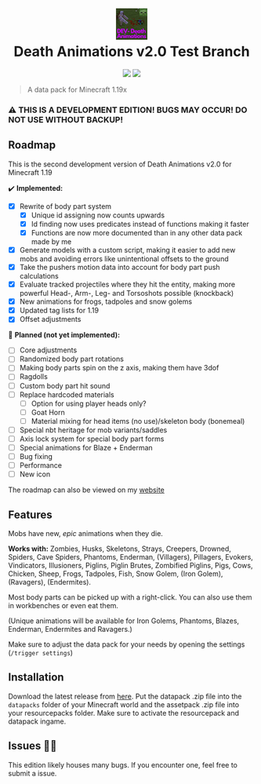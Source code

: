 <h1 align="center">
  <img src="/pack.png" width="64" height="64"><br/>
  Death Animations v2.0 Test Branch
</h1>
<p align="center">
  <a href="https://github.com/Tschipcraft/deathanimations_test/stargazers"><img src="https://img.shields.io/github/stars/Tschipcraft/deathanimations_test?style=for-the-badge&colorB=d100ff"></a>
  <a href="https://github.com/Tschipcraft/deathanimations_test/releases/latest"><img src="https://img.shields.io/github/downloads/Tschipcraft/deathanimations_test/total?logo=github&style=for-the-badge&colorB=d100ff"></a>
</p>

> A data pack for Minecraft 1.19x

### ⚠ THIS IS A DEVELOPMENT EDITION! BUGS MAY OCCUR! DO NOT USE WITHOUT BACKUP!

## Roadmap

This is the second development version of Death Animations v2.0 for Minecraft 1.19

✔️ **Implemented:**
- [x] Rewrite of body part system
  - [x] Unique id assigning now counts upwards
  - [x] Id finding now uses predicates instead of functions making it faster
  - [x] Functions are now more documented than in any other data pack made by me
- [x] Generate models with a custom script, making it easier to add new mobs and avoiding errors like unintentional offsets to the ground
- [x] Take the pushers motion data into account for body part push calculations
- [x] Evaluate tracked projectiles where they hit the entity, making more powerful Head-, Arm-, Leg- and Torsoshots possible (knockback)
- [x] New animations for frogs, tadpoles and snow golems
- [x] Updated tag lists for 1.19
- [x] Offset adjustments

📜 **Planned (not yet implemented):**
- [ ] Core adjustments
- [ ] Randomized body part rotations
- [ ] Making body parts spin on the z axis, making them have 3dof
- [ ] Ragdolls
- [ ] Custom body part hit sound
- [ ] Replace hardcoded materials
  - [ ] Option for using player heads only?
  - [ ] Goat Horn
  - [ ] Material mixing for head items (no use)/skeleton body (bonemeal)
- [ ] Special nbt heritage for mob variants/saddles
- [ ] Axis lock system for special body part forms
- [ ] Special animations for Blaze + Enderman
- [ ] Bug fixing
- [ ] Performance
- [ ] New icon

The roadmap can also be viewed on my [website](https://tschipcraft.ddns.net/en/deathanimations-experimental.html)


## Features

Mobs have new, _epic_ animations when they die.

**Works with:**
Zombies, Husks, Skeletons, Strays, Creepers, Drowned, Spiders, Cave Spiders, Phantoms, Enderman, (Villagers), Pillagers, Evokers, Vindicators, Illusioners, Piglins, Piglin Brutes, Zombified Piglins, Pigs, Cows, Chicken, Sheep, Frogs, Tadpoles, Fish, Snow Golem, (Iron Golem), (Ravagers), (Endermites).

Most body parts can be picked up with a right-click.
You can also use them in workbenches or even eat them.

(Unique animations will be available for Iron Golems, Phantoms, Blazes, Enderman, Endermites and Ravagers.)

Make sure to adjust the data pack for your needs by opening the settings (`/trigger settings`)


## Installation

Download the latest release from [here](https://github.com/Tschipcraft/deathanimations_test/releases/latest). Put the datapack .zip file into the `datapacks` folder of your Minecraft world and the assetpack .zip file into your resourcepacks folder. Make sure to activate the resourcepack and datapack ingame.


## Issues 🐱‍👤

This edition likely houses many bugs. If you encounter one, feel free to submit a issue.
